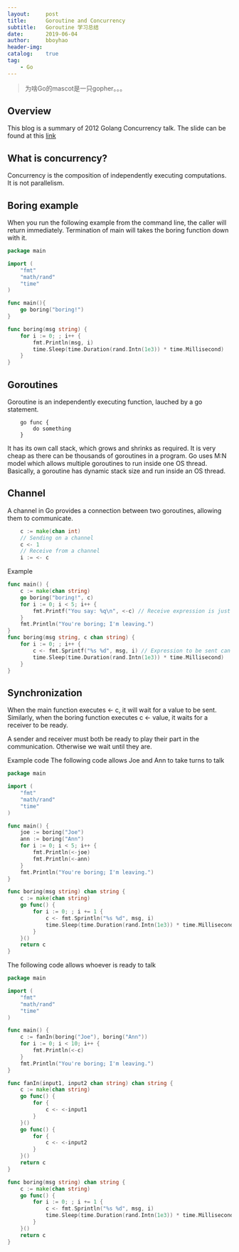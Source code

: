```yaml
---
layout: 	post
title: 		Goroutine and Concurrency
subtitle: 	Goroutine 学习总结
date: 		2019-06-04
author: 	bboyhao
header-img:
catalog: 	true
tag:
    - Go
---
```


>为啥Go的mascot是一只gopher。。。

## Overview
This blog is a summary of 2012 Golang Concurrency talk. The slide can be
found at this [link](https://talks.golang.org/2012/concurrency.slide#1)

## What is concurrency?

Concurrency is the composition of independently executing computations. It is
not parallelism.

## Boring example

When you run the following example from the command line, the caller will return
immediately. Termination of main will takes the boring function down with it.

```Go
package main

import (
    "fmt"
    "math/rand"
    "time"
)

func main(){
    go boring("boring!")
}

func boring(msg string) {
    for i := 0; ; i++ {
        fmt.Println(msg, i)
        time.Sleep(time.Duration(rand.Intn(1e3)) * time.Millisecond)
    }
}
```

## Goroutines

Goroutine is an independently executing function, lauched by a go statement.
```
    go func {
        do something
    }
```

It has its own call stack, which grows and shrinks as required.
It is very cheap as there can be thousands of goroutines in a program. Go uses
M:N model which allows multiple goroutines to run inside one OS thread.
Basically, a goroutine has dynamic stack size and run inside an OS thread.

## Channel

A channel in Go provides a connection between two goroutines, allowing them to
communicate.
```GO
    c := make(chan int)
    // Sending on a channel
    c <- 1
    // Receive from a channel
    i := <- c
```
Example
```Go
func main() {
    c := make(chan string)
    go boring("boring!", c)
    for i := 0; i < 5; i++ {
        fmt.Printf("You say: %q\n", <-c) // Receive expression is just a value.
    }
    fmt.Println("You're boring; I'm leaving.")
}
func boring(msg string, c chan string) {
    for i := 0; ; i++ {
        c <- fmt.Sprintf("%s %d", msg, i) // Expression to be sent can be any suitable value.
        time.Sleep(time.Duration(rand.Intn(1e3)) * time.Millisecond)
    }
}
```

## Synchronization

When the main function executes <- c, it will wait for a value to be sent.
Similarly, when the boring function executes c <- value, it waits for a receiver
to be ready.

A sender and receiver must both be ready to play their part in the
communication. Otherwise we wait until they are.

Example code
The following code allows Joe and Ann to take turns to talk
```Go
package main

import (
	"fmt"
	"math/rand"
	"time"
)

func main() {
	joe := boring("Joe")
	ann := boring("Ann")
	for i := 0; i < 5; i++ {
		fmt.Println(<-joe)
		fmt.Println(<-ann)
	}
	fmt.Println("You're boring; I'm leaving.")
}

func boring(msg string) chan string {
	c := make(chan string)
	go func() {
		for i := 0; ; i += 1 {
			c <- fmt.Sprintln("%s %d", msg, i)
			time.Sleep(time.Duration(rand.Intn(1e3)) * time.Millisecond)
		}
	}()
	return c
}

```

The following code allows whoever is ready to talk
```Go
package main

import (
	"fmt"
	"math/rand"
	"time"
)

func main() {
	c := fanIn(boring("Joe"), boring("Ann"))
	for i := 0; i < 10; i++ {
		fmt.Println(<-c)
	}
	fmt.Println("You're boring; I'm leaving.")
}

func fanIn(input1, input2 chan string) chan string {
	c := make(chan string)
	go func() {
		for {
			c <- <-input1
		}
	}()
	go func() {
		for {
			c <- <-input2
		}
	}()
	return c
}

func boring(msg string) chan string {
	c := make(chan string)
	go func() {
		for i := 0; ; i += 1 {
			c <- fmt.Sprintln("%s %d", msg, i)
			time.Sleep(time.Duration(rand.Intn(1e3)) * time.Millisecond)
		}
	}()
	return c
}
```
